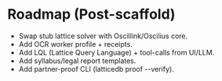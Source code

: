 # Roadmap (Post-scaffold)

- Swap stub lattice solver with Oscillink/Oscilius core.
- Add OCR worker profile + receipts.
- Add LQL (Lattice Query Language) + tool-calls from UI/LLM.
- Add syllabus/legal report templates.
- Add partner-proof CLI (latticedb proof --verify).